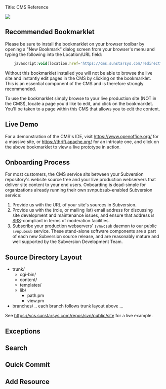 Title: CMS Reference

<div class="float-lg-right">
	<img src="/images/sunstarstaronly.png"></img>
</div>

## Recommended Bookmarklet

Please be sure to install the bookmarklet on your browser toolbar by opening a "New Bookmark" dialog screen from your browser's menu and typing the following into the Location/URL field:

```javascript
	javascript:void(location.href='https://cms.sunstarsys.com/redirect?uri='+escape(location.href))
```

Without this bookmarklet installed you will not be able to browse the live site and instantly edit pages in the CMS by clicking on the bookmarklet. This is an essential component of the CMS and is therefore strongly recommended.

To use the bookmarklet simply browse to your live production site (NOT in the CMS!), locate a page you'd like to edit, and click on the bookmarklet. You'll be taken to a page within this CMS that allows you to edit the content.

## Live Demo

For a demonstration of the CMS's IDE, visit <https://www.openoffice.org/> for a massive site, or <https://thrift.apache.org/> for an intricate one, and click on the above bookmarklet to view a live prototype in action.

## Onboarding Process

For most customers, the CMS service sits between your Subversion repository's website source tree and your live production webservers that deliver site content to your end users.  Onboarding is dead-simple for organizations already running their own svnpubsub-enabled Subversion service:

1. Provide us with the URL of your site's sources in Subversion.
2. Provide us with the (role, or mailing list) email address for discussing site development and maintenance issues, and ensure that address is [SRS](https://en.wikipedia.org/wiki/Sender_Rewriting_Scheme)-compliant in terms of moderation facilities.
3. Subscribe your production webservers' `svnwcsub` daemon to our public `svnpubsub` service.  These stand-alone software components are a part of each new Subversion source release, and are reasonably mature and well supported by the Subversion Development Team.

## Source Directory Layout

- trunk/
	- cgi-bin/
	- content/
	- templates/
	- lib/
		- path.pm
		- view.pm
- branches/
	.. each branch follows trunk layout above ...

See <https://vcs.sunstarsys.com/repos/svn/public/site> for a live example.

## Exceptions

## Search

## Quick Commit

## Add Resource
